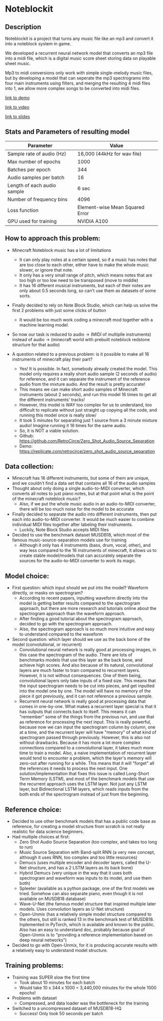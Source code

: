 # Noteblockit

## Description

Noteblockit is a project that turns any music file like an mp3 and convert it into a noteblock system in game. 

We developed a recurrent neural network model that converts an mp3 file into a midi file, which is a digital music score sheet storing data on playable sheet music. 

Mp3 to midi conversions only work with simple single-melody music files, but by developing a model that can seperate the mp3 spectrograms into four main instruments using filters, and merging the resulting 4 midi files into 1, we allow more complex songs to be converted into midi files.

[link to demo](https://tinyurl.com/noteblockit)

[link to video](https://drive.google.com/file/d/1Is4tc7p6udx7cNKU7OVFPuwBOaj5tm6i/view?usp=sharing)

[link to slides](https://docs.google.com/presentation/d/19rsL1rv-XUaKtNN9ZmMs2X_wZAFRyLiQj_INUjV1AKA/edit?usp=sharing)

## Stats and Parameters of resulting model
| Parameter                    | Value                       |
|------------------------------|-----------------------------|
| Sample rate of audio (Hz)    | 16,000 (44kHz for wav file) |
| Max number of epochs         | 1000                        |
| Batches per epoch            | 344                         |
| Audio samples per batch      | 16                          |
| Length of each audio sample  | 6 sec                       |
| Number of frequency bins     | 4096                        |
| Loss function                | Element-wise Mean Squared Error |
| GPU used for training        | NVIDIA A100                 |

## How to approach this problem:
 - Minecraft Noteblock music has a lot of limitations
   - It can only play notes at a certain speed, so if a music has notes that are too close to each other, either have to make the whole music slower, or ignore that note.
   - It only has a very small range of pitch, which means notes that are too high or too low need to be transposed (move to middle)
   - It has 16 different musical instruments, but each of their notes are only about 0.5 seconds long, so can't use them as datasets of some sorts.
 - Finally decided to rely on Note Block Studio, which can help us solve the first 2 problems with just some clicks of button
   - It would be too much work coding a minecraft mod together with a machine learning model.
 - So now our task is reduced to audio -> (MIDI of multiplle instruments) instead of audio -> (minecraft world with prebuilt noteblock redstone structure for that audio)

- A question related to a previous problem: is it possible to make all 16 instruments of minecraft play their part?
   - Yes! It is possible. In fact, somebody already created the model. This model only requires a really short audio sample (2 seconds of audio) for reference, and it can separate the instrument of the reference audio from the mixture audio. And the result is pretty accurate!
   - This means we can make short audio samples of Minecraft instruments (about 2 seconds), and run this model 16 times to get all the different instruments' tracks!
   - However, this model is WAY too complex for us to understand, too difficult to replicate without just straight up copying all the code, and running this model once is really slow/
   - It took 5 minutes for separating just 1 source from a 3 minute mixture audio! Imagine running it 16 times for the same audio.
   - So, it is NOT a viable solution.
   - Github: https://github.com/RetroCirce/Zero_Shot_Audio_Source_Separation
   - Demo: https://replicate.com/retrocirce/zero_shot_audio_source_separation

## Data collection:
 - Minecraft has 16 different instruments, but some of them are unique, and we couldn't find a data set that contains all 16 of the audio samples
 - Thought about only doing a single audio-to-MIDI converter, which converts all notes to just piano notes, but at that point what is the point of the minecraft noteblock music?
   - Also, if we put the whole music audio in an audio-to-MIDI converter, there will be too much noise for the model to be accurate
 - Finally decided to separate the audio into different instruments, then put each into audio-to-MIDI converter. It would be much easier to combine individual MIDI files together after labeling their instruments.
   - Luckily, Note Block Studio accepts MIDI files
 - Decided to use the benchmark dataset MUSDB18, which most of the famous music-source-separation models use for training
   - Although it only has 4 instruments (bass, drum, vocal, other), and way less compared to the 16 instruments of minecraft, it allows us to create stable model/models that can accurately separate the sources for the audio-to-MIDI converter to work its magic.

## Model choice:
 - First question: which input should we put into the model? Waveform directly, or masks on spectrogram?
   - According to recent papers, inputting waveform directly into the model is getting better results compared to the spectrogram approach, but there are more research and tutorials online about the spectrogram approach than the waveform approach.
   - After finding a good tutorial about the spectrogram approach, decided to go with the spectrogram approach.
   - Also, the spectrogram approach is so much more intuitive and easy to understand compared to the waveform
 - Second question: which layer should we use as the back bone of the model (convolutional, or recurrent)
   - Convolutional neural network is really good at processing images, in this case the spectrogram of the audio. There are lots of benchmarks models that use this layer as the back bone, and achieve high scores. And also because of its natural, convolutional layers are much faster to train compared to recurrent layers. However, it is not without consequences. One of them being, convolutional layers only take inputs of a fixed size. This means that the input spectrogram needs to be cut into pieces, and get inputted into the model one by one. The model will have no memory of the piece it got previously, and it can not reference a previous sample.
   - Recurrent neural network is really good at processing data that comes in one-by-one. What makes a recurrent layer special is that it has outputs that connects back to itself. This means it can "remember" some of the things from the previous run, and use that as reference for processing the next input. This is really powerful, because now we can input the spectrogram column by column, one at a time, and the recurrent layer will have "memory" of what kind of spectrogram passed through previously. However, this is also not without drawbacks. Because it has more a lot more complex connections compared to a convolutional layer, it takes much more time to train a model. Also, a naive implementation of recurrent layer would tend to encounter a problem, which the layer's memory will zero-out after running for a while. This means that it will "forget" all the references it needs to process the next input. One solution/implementation that fixes this issue is called Long-Short Term Memory (LSTM), and most of the benchmark models that use the recurrent approach uses the LSTM layer. Not just any LSTM layer, but Bidirectional LSTM layers, which reads inputs from the both ends of the spectrogram instead of just from the beginning.

## Reference choice:
 - Decided to use other benchmark models that has a public code base as reference, for creating a model structure from scratch is not really realistic for data science beginners.
 - Had multiple choices at first:
   - Zero Shot Audio Source Separation (too complex, and takes too long to run)
   - Music Source Separation with Band-split RNN (a very new concept, although it uses RNN, too complex and too little resources)
   - Demucs (uses multiple encoder and decoder layers, called the U-Net structure, and has a 2 LSTM layers as its back bone)
   - Hybrid Demucs (very unique in the way that it uses both spectrogram and waveform was inputs to its model, and use them both)
   - Spleeter (available as a python package, one of the first models we tried. Somehow can also separate piano, even though it is not available on MUSDB18 database)
   - Wave-U-Net (the famous model structure that inspired multiple later models. Uses convolution layers as U-Net structure)
   - Open-Unmix (has a relatively simple model structure compared to the others, but still is ranked 13 in the benchmark test of MUSDB18. Inplemented in PyTorch, which is available and known to the public. Also has an easy to understand doc, probably because goal of Open-Unmix is to "providing a reference implementation based on deep neural networks")
 - Decided to go with Open-Unmix, for it is producing accurate results with a relatively easy to understand model structure.

 ## Training problems:
 - Training was SUPER slow the first time
    - Took about 10 minutes for each batch
    - Would take 10 x 344 x 1000 = 3,440,000 minutes for the whole 1000 epochs!
 - Problems with dataset
    - Compressed, and data loader was the bottleneck for the training
 - Switched to a uncompressed dataset of MUSDB18-HQ
    - Success! Only took 50 seconds per batch